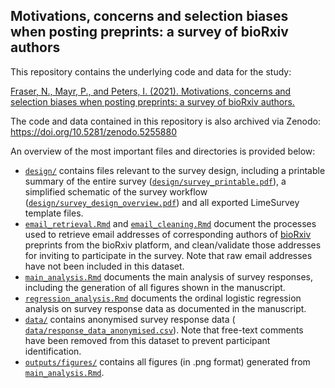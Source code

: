 ## Motivations, concerns and selection biases when posting preprints: a survey of bioRxiv authors

This repository contains the underlying code and data for the study:

[Fraser, N., Mayr, P., and Peters, I. (2021). Motivations, concerns and selection biases when posting preprints: a survey of bioRxiv authors.](https://doi.org/10.1101/2021.09.07.459259)

The code and data contained in this repository is also archived via Zenodo: https://doi.org/10.5281/zenodo.5255880

An overview of the most important files and directories is provided below:

- [`design/`](design) contains files relevant to the survey design, including a printable summary of the entire survey ([`design/survey_printable.pdf`](design/survey_printable.pdf)), a simplified schematic of the survey workflow ([`design/survey_design_overview.pdf`](design/survey_design_overview.pdf)) and all exported LimeSurvey template files.
- [`email_retrieval.Rmd`](email_retrieval.Rmd) and [`email_cleaning.Rmd`](email_cleaning.Rmd) document the processes used to retrieve email addresses of corresponding authors of  [bioRxiv](https://biorxiv.org) preprints from the bioRxiv platform, and clean/validate  those addresses for inviting to participate in the survey. Note that raw email addresses have not been included in this dataset.
- [`main_analysis.Rmd`](main_analysis.Rmd) documents the main analysis of survey responses, including the generation of all figures shown in the manuscript.
- [`regression_analysis.Rmd`](regression_analysis.Rmd) documents the ordinal logistic regression analysis on survey response data as documented in the manuscript.
- [`data/`](data) contains anonymised survey response data ( [`data/response_data_anonymised.csv`](data/response_data_anonymised.csv)). Note that free-text comments have been removed from this dataset to prevent participant identification.
- [`outputs/figures/`](outputs/figures) contains all figures (in .png format) generated from [`main_analysis.Rmd`](main_analysis.Rmd).
